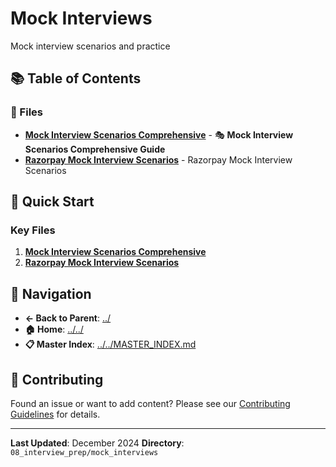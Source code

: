 # Mock Interviews

Mock interview scenarios and practice

## 📚 Table of Contents

### 📄 Files

- **[Mock Interview Scenarios Comprehensive](mock_interview_scenarios_comprehensive.md)** - 🎭 **Mock Interview Scenarios Comprehensive Guide**
- **[Razorpay Mock Interview Scenarios](razorpay_mock_interview_scenarios.md)** - Razorpay Mock Interview Scenarios

## 🚀 Quick Start

### Key Files
1. **[Mock Interview Scenarios Comprehensive](mock_interview_scenarios_comprehensive.md)**
1. **[Razorpay Mock Interview Scenarios](razorpay_mock_interview_scenarios.md)**

## 🔗 Navigation

- **← Back to Parent**: [../](../)
- **🏠 Home**: [../../](../..)
- **📋 Master Index**: [../../MASTER_INDEX.md](../..MASTER_INDEX.md)

## 🤝 Contributing

Found an issue or want to add content? Please see our [Contributing Guidelines](../../CONTRIBUTING.md) for details.

---

**Last Updated**: December 2024
**Directory**: `08_interview_prep/mock_interviews`
